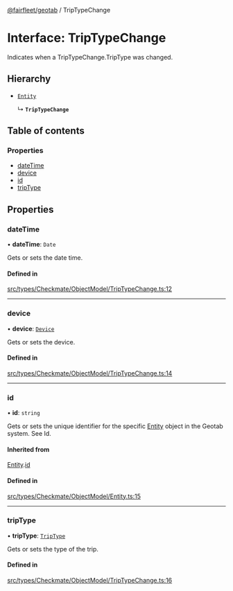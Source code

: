 [@fairfleet/geotab](../README.md) / TripTypeChange

# Interface: TripTypeChange

Indicates when a TripTypeChange.TripType was changed.

## Hierarchy

- [`Entity`](Entity.md)

  ↳ **`TripTypeChange`**

## Table of contents

### Properties

- [dateTime](TripTypeChange.md#datetime)
- [device](TripTypeChange.md#device)
- [id](TripTypeChange.md#id)
- [tripType](TripTypeChange.md#triptype)

## Properties

### dateTime

• **dateTime**: `Date`

Gets or sets the date time.

#### Defined in

[src/types/Checkmate/ObjectModel/TripTypeChange.ts:12](https://github.com/fairfleet/geotab/blob/b682f10/src/types/Checkmate/ObjectModel/TripTypeChange.ts#L12)

___

### device

• **device**: [`Device`](Device.md)

Gets or sets the device.

#### Defined in

[src/types/Checkmate/ObjectModel/TripTypeChange.ts:14](https://github.com/fairfleet/geotab/blob/b682f10/src/types/Checkmate/ObjectModel/TripTypeChange.ts#L14)

___

### id

• **id**: `string`

Gets or sets the unique identifier for the specific [Entity](Entity.md) object in the Geotab system. See Id.

#### Inherited from

[Entity](Entity.md).[id](Entity.md#id)

#### Defined in

[src/types/Checkmate/ObjectModel/Entity.ts:15](https://github.com/fairfleet/geotab/blob/b682f10/src/types/Checkmate/ObjectModel/Entity.ts#L15)

___

### tripType

• **tripType**: [`TripType`](../README.md#triptype)

Gets or sets the type of the trip.

#### Defined in

[src/types/Checkmate/ObjectModel/TripTypeChange.ts:16](https://github.com/fairfleet/geotab/blob/b682f10/src/types/Checkmate/ObjectModel/TripTypeChange.ts#L16)
